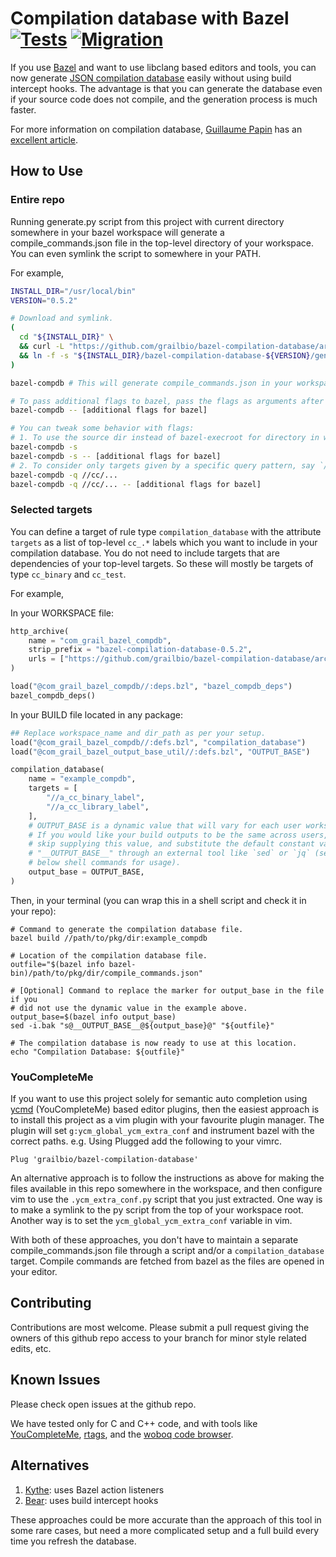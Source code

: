Compilation database with Bazel [![Tests](https://github.com/grailbio/bazel-compilation-database/actions/workflows/tests.yml/badge.svg)](https://github.com/grailbio/bazel-compilation-database/actions/workflows/tests.yml) [![Migration](https://github.com/grailbio/bazel-compilation-database/actions/workflows/migration.yml/badge.svg)](https://github.com/grailbio/bazel-compilation-database/actions/workflows/migration.yml)
===============================

If you use [Bazel][bazel] and want to use libclang based editors and tools, you
can now generate [JSON compilation database][compdb] easily without using build
intercept hooks.  The advantage is that you can generate the database even if
your source code does not compile, and the generation process is much faster.

For more information on compilation database, [Guillaume Papin][sarcasm] has an
[excellent article][compdb2].

## How to Use

### Entire repo

Running generate.py script from this project with current directory somewhere
in your bazel workspace will generate a compile_commands.json file in the
top-level directory of your workspace. You can even symlink the script to
somewhere in your PATH.

For example,
```sh
INSTALL_DIR="/usr/local/bin"
VERSION="0.5.2"

# Download and symlink.
(
  cd "${INSTALL_DIR}" \
  && curl -L "https://github.com/grailbio/bazel-compilation-database/archive/${VERSION}.tar.gz" | tar -xz \
  && ln -f -s "${INSTALL_DIR}/bazel-compilation-database-${VERSION}/generate.py" bazel-compdb
)

bazel-compdb # This will generate compile_commands.json in your workspace root.

# To pass additional flags to bazel, pass the flags as arguments after --
bazel-compdb -- [additional flags for bazel]

# You can tweak some behavior with flags:
# 1. To use the source dir instead of bazel-execroot for directory in which clang commands are run.
bazel-compdb -s
bazel-compdb -s -- [additional flags for bazel]
# 2. To consider only targets given by a specific query pattern, say `//cc/...`. Also see below section for another way.
bazel-compdb -q //cc/...
bazel-compdb -q //cc/... -- [additional flags for bazel]
```

### Selected targets

You can define a target of rule type `compilation_database` with the attribute
`targets` as a list of top-level `cc_.*` labels which you want to include in
your compilation database. You do not need to include targets that are
dependencies of your top-level targets. So these will mostly be targets of type
`cc_binary` and `cc_test`.

For example,

In your WORKSPACE file:
```python
http_archive(
    name = "com_grail_bazel_compdb",
    strip_prefix = "bazel-compilation-database-0.5.2",
    urls = ["https://github.com/grailbio/bazel-compilation-database/archive/0.5.2.tar.gz"],
)

load("@com_grail_bazel_compdb//:deps.bzl", "bazel_compdb_deps")
bazel_compdb_deps()
```

In your BUILD file located in any package:
```python
## Replace workspace_name and dir_path as per your setup.
load("@com_grail_bazel_compdb//:defs.bzl", "compilation_database")
load("@com_grail_bazel_output_base_util//:defs.bzl", "OUTPUT_BASE")

compilation_database(
    name = "example_compdb",
    targets = [
        "//a_cc_binary_label",
        "//a_cc_library_label",
    ],
    # OUTPUT_BASE is a dynamic value that will vary for each user workspace.
    # If you would like your build outputs to be the same across users, then
    # skip supplying this value, and substitute the default constant value
    # "__OUTPUT_BASE__" through an external tool like `sed` or `jq` (see
    # below shell commands for usage).
    output_base = OUTPUT_BASE,
)
```

Then, in your terminal (you can wrap this in a shell script and check it in your repo):
```
# Command to generate the compilation database file.
bazel build //path/to/pkg/dir:example_compdb

# Location of the compilation database file.
outfile="$(bazel info bazel-bin)/path/to/pkg/dir/compile_commands.json"

# [Optional] Command to replace the marker for output_base in the file if you
# did not use the dynamic value in the example above.
output_base=$(bazel info output_base)
sed -i.bak "s@__OUTPUT_BASE__@${output_base}@" "${outfile}"

# The compilation database is now ready to use at this location.
echo "Compilation Database: ${outfile}"
```

### YouCompleteMe

If you want to use this project solely for semantic auto completion using
[ycmd][ycm] (YouCompleteMe) based editor plugins, then the easiest approach
is to install this project as a vim plugin with your favourite plugin manager.
The plugin will set `g:ycm_global_ycm_extra_conf` and instrument bazel with
the correct paths.
e.g. Using Plugged add the following to your vimrc.
```
Plug 'grailbio/bazel-compilation-database'
```

An alternative approach is to follow the instructions as above for making the
files available in this repo somewhere in the workspace, and then configure vim
to use the `.ycm_extra_conf.py` script that you just extracted. One way is to
make a symlink to the py script from the top of your workspace root. Another
way is to set the `ycm_global_ycm_extra_conf` variable in vim.

With both of these approaches, you don't have to maintain a separate
compile_commands.json file through a script and/or a `compilation_database`
target. Compile commands are fetched from bazel as the files are opened in your
editor.

## Contributing

Contributions are most welcome. Please submit a pull request giving the owners
of this github repo access to your branch for minor style related edits, etc.

## Known Issues

Please check open issues at the github repo.

We have tested only for C and C++ code, and with tools like
[YouCompleteMe][ycm], [rtags][rtags], and the [woboq code browser][woboq].

## Alternatives

1. [Kythe][kythe]: uses Bazel action listeners
1. [Bear][bear]: uses build intercept hooks

These approaches could be more accurate than the approach of this tool in some
rare cases, but need a more complicated setup and a full build every time you
refresh the database.

[bazel]: https://bazel.build/
[compdb]: https://clang.llvm.org/docs/JSONCompilationDatabase.html
[sarcasm]: https://github.com/Sarcasm
[compdb2]: https://sarcasm.github.io/notes/dev/compilation-database.html
[cla]: https://www.clahub.com/pages/why_cla
[ycm]: https://github.com/Valloric/YouCompleteMe
[rtags]: https://github.com/Andersbakken/rtags
[woboq]: https://github.com/woboq/woboq_codebrowser
[kythe]: https://github.com/google/kythe/blob/master/tools/cpp/generate_compilation_database.sh
[bear]: https://github.com/rizsotto/Bear

